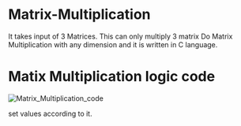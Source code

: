 # Matrix-Multiplication
It takes input of 3 Matrices.
This can only multiply 3 matrix
Do Matrix Multiplication with any dimension and it is written in C language.

# Matix Multiplication logic code

![Matrix_Multiplication_code](https://github.com/user-attachments/assets/75ff56b3-323c-4b42-b6e8-d3c84a540e5e)




set values according to it.
